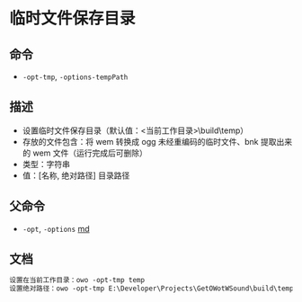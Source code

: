 # 临时文件保存目录

## 命令
- `-opt-tmp`, `-options-tempPath`

## 描述
- 设置临时文件保存目录（默认值：<当前工作目录>\build\temp）
- 存放的文件包含：将 wem 转换成 ogg 未经重编码的临时文件、bnk 提取出来的 wem 文件（运行完成后可删除）
- 类型：字符串
- 值：[名称, 绝对路径] 目录路径

## 父命令
- `-opt`, `-options` [md](options.md)

## 文档
```txt
设置在当前工作目录：owo -opt-tmp temp
设置绝对路径：owo -opt-tmp E:\Developer\Projects\GetOWotWSound\build\temp
```